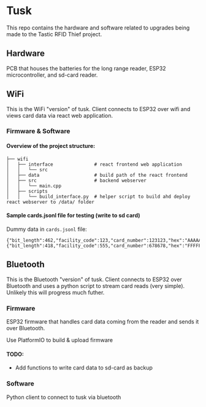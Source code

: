 # Tusk

This repo contains the hardware and software related to upgrades being made to the Tastic RFID Thief project.

## Hardware

PCB that houses the batteries for the long range reader, ESP32 microcontroller, and sd-card reader.

## WiFi

This is the WiFi "version" of tusk. Client connects to ESP32 over wifi and views card data via react web application.

### Firmware & Software

#### Overview of the project structure:

```
├── wifi
│   ├── interface               # react frontend web application
│   │   └── src
│   ├── data                    # build path of the react frontend
│   ├── src                     # backend webserver
│   │   └── main.cpp
│   ├── scripts
│   │   └── build_interface.py  # helper script to build ahd deploy react webserver to /data/ folder
```

#### Sample cards.jsonl file for testing (write to sd card)

Dummy data in `cards.jsonl` file:

```
{"bit_length":462,"facility_code":123,"card_number":123123,"hex":"AAAAAAA","raw":"0010101010010011000101010"}
{"bit_length":418,"facility_code":555,"card_number":678678,"hex":"FFFFFFF","raw":"0000000000000000000000000"}
```

## Bluetooth

This is the Bluetooth "version" of tusk. Client connects to ESP32 over Bluetooth and uses a python script to stream card reads (very simple). Unlikely this will progress much futher.

### Firmware

ESP32 firmware that handles card data coming from the reader and sends it over Bluetooth.

Use PlatformIO to build & upload firmware

#### TODO:

- Add functions to write card data to sd-card as backup

### Software

Python client to connect to tusk via bluetooth

